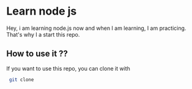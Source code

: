 # Learn node js

Hey, i am learning node.js now and when I am learning, I am practicing. That's why I a start this repo.

## How to use it ??
If you want to use this repo, you can clone it with

```bash
 git clone
```

